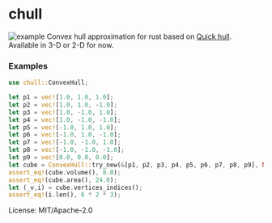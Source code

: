 # chull
![example](https://raw.githubusercontent.com/daidanretsu/chull/master/img/bunny.PNG)
Convex hull approximation for rust based on [Quick hull](http://citeseerx.ist.psu.edu/viewdoc/summary;jsessionid=C57E2269B0D64504B97E8469F6A1315D?doi=10.1.1.117.405).
Available in 3-D or 2-D for now.
### Examples
```rust
use chull::ConvexHull;

let p1 = vec![1.0, 1.0, 1.0];
let p2 = vec![1.0, 1.0, -1.0];
let p3 = vec![1.0, -1.0, 1.0];
let p4 = vec![1.0, -1.0, -1.0];
let p5 = vec![-1.0, 1.0, 1.0];
let p6 = vec![-1.0, 1.0, -1.0];
let p7 = vec![-1.0, -1.0, 1.0];
let p8 = vec![-1.0, -1.0, -1.0];
let p9 = vec![0.0, 0.0, 0.0];
let cube = ConvexHull::try_new(&[p1, p2, p3, p4, p5, p6, p7, p8, p9], None).unwrap();
assert_eq!(cube.volume(), 8.0);
assert_eq!(cube.area(), 24.0);
let (_v,i) = cube.vertices_indices();
assert_eq!(i.len(), 6 * 2 * 3);
```

License: MIT/Apache-2.0
